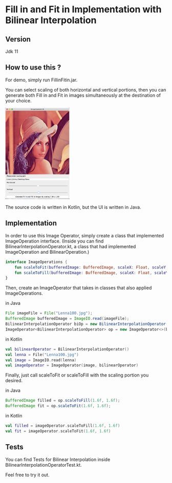 # Fill in and Fit in Implementation with Bilinear Interpolation 

## Version
Jdk 11

## How to use this ?
For demo, simply run FillinFitin.jar.

You can select scaling of both horizontal and vertical portions, 
then you can generate both Fill in and Fit in images 
simultaneously at the destination of your choice. 

<img src=https://github.com/kuopingl-imageprocessing/FitinAndFillIn_Kotlin/blob/master/demo.png width="200"/>

The source code is written in Kotlin, but the UI is written in Java.

## Implementation
In order to use this Image Operator, simply create a class that
implemented ImageOperation interface. 
(Inside you can find BilinearInterpolationOperator.kt, a class that had
 implemented ImageOperation and BilinearOperation.)

```kotlin
interface ImageOperations {
    fun scaleToFit(bufferedImage: BufferedImage, scaleX: Float, scaleY: Float): BufferedImage
    fun scaleToFill(bufferedImage: BufferedImage, scaleX: Float, scaleY: Float): BufferedImage
}
```

Then, create an ImageOperator that takes in classes that also
applied ImageOperations.

in Java
```java
File imageFile = File("Lenna100.jpg");
BufferedImage bufferedImage = ImageIO.read(imageFile);
BilinearInterpolationOperator biOp = new BilinearInterpolationOperator();
ImageOperator<BilinearInterpolationOperator> op = new ImageOperator<>(bufferedImage, biOp);
```
in Kotlin

```kotlin
val bilinearOperator = BilinearInterpolationOperator()
val lenna = File("Lenna100.jpg")
val image = ImageIO.read(lenna)
val imageOperator = ImageOperator(image, bilinearOperator)
```

Finally, just call scaleToFit or scaleToFill with the scaling portion you desired.

in Java
```java
BufferedImage filled = op.scaleToFill(1.6f, 1.6f);
BufferedImage fit = op.scaleToFit(1.6f, 1.6f);
```

in Kotlin
```kotlin
val filled = imageOperator.scaleToFill(1.6f, 1.6f)
val fit = imageOperator.scaleToFit(1.6f, 1.6f)
```

## Tests
You can find Tests for Bilinear Interpolation inside
BilinearInterpolationOperatorTest.kt.

Feel free to try it out.
